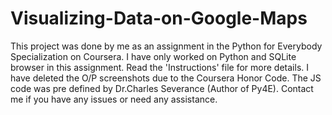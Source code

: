 # Visualizing-Data-on-Google-Maps
This project was done by me as an assignment in the Python for Everybody Specialization on Coursera.
I have only worked on Python and SQLite browser in this assignment.
Read the 'Instructions' file for more details.
I have deleted the O/P screenshots due to the Coursera Honor Code.
The JS code was pre defined by Dr.Charles Severance (Author of Py4E).
Contact me if you have any issues or need any assistance.
